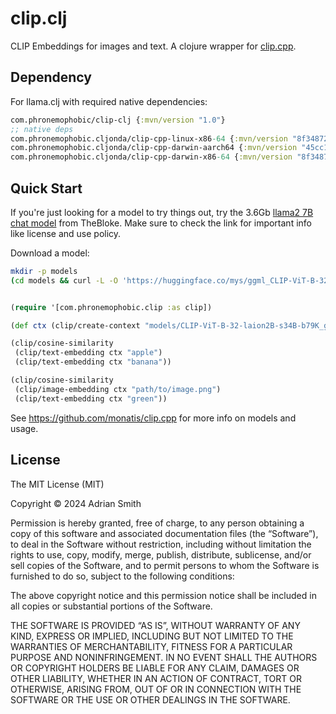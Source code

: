 # clip.clj

CLIP Embeddings for images and text. A clojure wrapper for [clip.cpp](https://github.com/monatis/clip.cpp).

## Dependency

For llama.clj with required native dependencies:

```clojure
com.phronemophobic/clip-clj {:mvn/version "1.0"}
;; native deps
com.phronemophobic.cljonda/clip-cpp-linux-x86-64 {:mvn/version "8f348725271db67517de871dea4a4e8a159e664f"}
com.phronemophobic.cljonda/clip-cpp-darwin-aarch64 {:mvn/version "45cc1cab442b3bb019dadce8dcba04d76e99e9c3"}
com.phronemophobic.cljonda/clip-cpp-darwin-x86-64 {:mvn/version "8f348725271db67517de871dea4a4e8a159e664f"}
```

## Quick Start

If you're just looking for a model to try things out, try the 3.6Gb [llama2 7B chat model](https://huggingface.co/TheBloke/Llama-2-7B-Chat-GGML/tree/main)  from TheBloke. Make sure to check the link for important info like license and use policy.

Download a model:

```sh
mkdir -p models
(cd models && curl -L -O 'https://huggingface.co/mys/ggml_CLIP-ViT-B-32-laion2B-s34B-b79K/resolve/main/CLIP-ViT-B-32-laion2B-s34B-b79K_ggml-model-f16.gguf')
```

```clojure

(require '[com.phronemophobic.clip :as clip])

(def ctx (clip/create-context "models/CLIP-ViT-B-32-laion2B-s34B-b79K_ggml-model-f16.gguf"))

(clip/cosine-similarity
 (clip/text-embedding ctx "apple")
 (clip/text-embedding ctx "banana"))

(clip/cosine-similarity
 (clip/image-embedding ctx "path/to/image.png")
 (clip/text-embedding ctx "green"))


```

See https://github.com/monatis/clip.cpp for more info on models and usage.

## License

 The MIT License (MIT)

Copyright © 2024 Adrian Smith

Permission is hereby granted, free of charge, to any person obtaining a copy of this software and associated documentation files (the “Software”), to deal in the Software without restriction, including without limitation the rights to use, copy, modify, merge, publish, distribute, sublicense, and/or sell copies of the Software, and to permit persons to whom the Software is furnished to do so, subject to the following conditions:

The above copyright notice and this permission notice shall be included in all copies or substantial portions of the Software.

THE SOFTWARE IS PROVIDED “AS IS”, WITHOUT WARRANTY OF ANY KIND, EXPRESS OR IMPLIED, INCLUDING BUT NOT LIMITED TO THE WARRANTIES OF MERCHANTABILITY, FITNESS FOR A PARTICULAR PURPOSE AND NONINFRINGEMENT. IN NO EVENT SHALL THE AUTHORS OR COPYRIGHT HOLDERS BE LIABLE FOR ANY CLAIM, DAMAGES OR OTHER LIABILITY, WHETHER IN AN ACTION OF CONTRACT, TORT OR OTHERWISE, ARISING FROM, OUT OF OR IN CONNECTION WITH THE SOFTWARE OR THE USE OR OTHER DEALINGS IN THE SOFTWARE.


